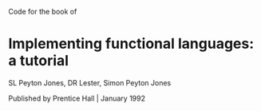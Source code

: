 Code for the book of 
# Implementing functional languages: a tutorial

SL Peyton Jones, DR Lester, Simon Peyton Jones

Published by Prentice Hall | January 1992

